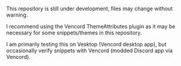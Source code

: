 This repository is still under development, files may change without warning.

I recommend using the Vencord ThemeAttributes plugin as it may be necessary for some snippets/themes in this repository.

I am primarily testing this on Vesktop (Vencord desktop app), but occasionally verify snippets with Vencord (modded Discord app via Vencord).
